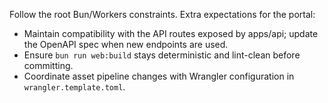 Follow the root Bun/Workers constraints. Extra expectations for the portal:

- Maintain compatibility with the API routes exposed by apps/api; update the OpenAPI spec when new endpoints are used.
- Ensure `bun run web:build` stays deterministic and lint-clean before committing.
- Coordinate asset pipeline changes with Wrangler configuration in `wrangler.template.toml`.
